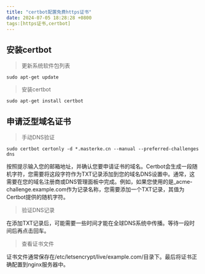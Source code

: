 ```yaml
---
title: "certbot配置免费https证书"
date: 2024-07-05 18:28:28 +0800
tags:[https证书,certbot]
---
```


## 安装certbot
> 更新系统软件包列表
```
sudo apt-get update
```
> 安装certbot
```
sudo apt-get install certbot
```

## 申请泛型域名证书
> 手动DNS验证
```
sudo certbot certonly -d *.masterke.cn --manual --preferred-challenges dns
```

按照提示输入您的邮箱地址，并确认您要申请证书的域名。Certbot会生成一段随机字符，您需要将这段字符作为TXT记录添加到您的域名DNS设置中。通常，这需要在您的域名注册商或DNS管理面板中完成。例如，如果您使用的是_acme-challenge.example.com作为记录名称，您需要添加一个TXT记录，其值为Certbot提供的随机字符。

> 验证DNS记录

在添加TXT记录后，可能需要一些时间才能在全球DNS系统中传播。等待一段时间后再点击回车。

> 查看证书文件

证书文件通常保存在/etc/letsencrypt/live/example.com/目录下。最后将证书正确配置到nginx服务器中。